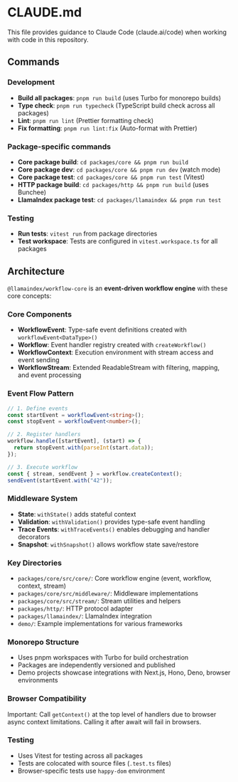# CLAUDE.md

This file provides guidance to Claude Code (claude.ai/code) when working with code in this repository.

## Commands

### Development

- **Build all packages**: `pnpm run build` (uses Turbo for monorepo builds)
- **Type check**: `pnpm run typecheck` (TypeScript build check across all packages)
- **Lint**: `pnpm run lint` (Prettier formatting check)
- **Fix formatting**: `pnpm run lint:fix` (Auto-format with Prettier)

### Package-specific commands

- **Core package build**: `cd packages/core && pnpm run build`
- **Core package dev**: `cd packages/core && pnpm run dev` (watch mode)
- **Core package test**: `cd packages/core && pnpm run test` (Vitest)
- **HTTP package build**: `cd packages/http && pnpm run build` (uses Bunchee)
- **LlamaIndex package test**: `cd packages/llamaindex && pnpm run test`

### Testing

- **Run tests**: `vitest run` from package directories
- **Test workspace**: Tests are configured in `vitest.workspace.ts` for all packages

## Architecture

`@llamaindex/workflow-core` is an **event-driven workflow engine** with these core concepts:

### Core Components

- **WorkflowEvent**: Type-safe event definitions created with `workflowEvent<DataType>()`
- **Workflow**: Event handler registry created with `createWorkflow()`
- **WorkflowContext**: Execution environment with stream access and event sending
- **WorkflowStream**: Extended ReadableStream with filtering, mapping, and event processing

### Event Flow Pattern

```typescript
// 1. Define events
const startEvent = workflowEvent<string>();
const stopEvent = workflowEvent<number>();

// 2. Register handlers
workflow.handle([startEvent], (start) => {
  return stopEvent.with(parseInt(start.data));
});

// 3. Execute workflow
const { stream, sendEvent } = workflow.createContext();
sendEvent(startEvent.with("42"));
```

### Middleware System

- **State**: `withState()` adds stateful context
- **Validation**: `withValidation()` provides type-safe event handling
- **Trace Events**: `withTraceEvents()` enables debugging and handler decorators
- **Snapshot**: `withSnapshot()` allows workflow state save/restore

### Key Directories

- `packages/core/src/core/`: Core workflow engine (event, workflow, context, stream)
- `packages/core/src/middleware/`: Middleware implementations
- `packages/core/src/stream/`: Stream utilities and helpers
- `packages/http/`: HTTP protocol adapter
- `packages/llamaindex/`: LlamaIndex integration
- `demo/`: Example implementations for various frameworks

### Monorepo Structure

- Uses pnpm workspaces with Turbo for build orchestration
- Packages are independently versioned and published
- Demo projects showcase integrations with Next.js, Hono, Deno, browser environments

### Browser Compatibility

Important: Call `getContext()` at the top level of handlers due to browser async context limitations. Calling it after await will fail in browsers.

### Testing

- Uses Vitest for testing across all packages
- Tests are colocated with source files (`.test.ts` files)
- Browser-specific tests use `happy-dom` environment
